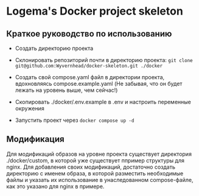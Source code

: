 # Logema's Docker project skeleton

## Краткое руководство по использованию

- Создать директорию проекта
- Склонировать репозиторий почти в директорию проекта:
  `git clone git@github.com:Wyvernhead/docker-skeleton.git ./docker`

- Создать свой compose.yaml файл в директории проекта, вдохновляясь compose.example.yaml (Не забывая, что он будет
  лежать на уровень выше, чем сейчас!)
- Скопировать ./docker/.env.example в .env и настроить переменные окружения
- Запустить проект через `docker compose up -d`

## Модификация

Для модификаций образов на уровне проекта существует директория ./docker/custom, в которой уже существует ппример
структуры для nginx. Для добавления своих модификаций, достаточно создать директорию с именем образа, в которой
разместить необходимые файлы и указать их использование в унаследованном compose-файле, как это указано для nginx в
примере.
